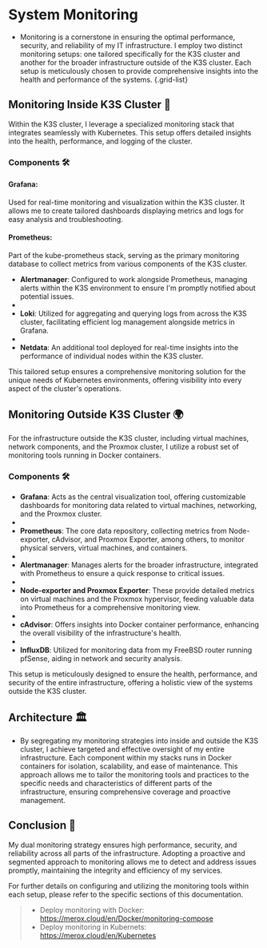 # System Monitoring

- Monitoring is a cornerstone in ensuring the optimal performance, security, and reliability of my IT infrastructure. I employ two distinct monitoring setups: one tailored specifically for the K3S cluster and another for the broader infrastructure outside of the K3S cluster. Each setup is meticulously chosen to provide comprehensive insights into the health and performance of the systems.
{.grid-list}
## Monitoring Inside K3S Cluster 🐳

Within the K3S cluster, I leverage a specialized monitoring stack that integrates seamlessly with Kubernetes. This setup offers detailed insights into the health, performance, and logging of the cluster.
### Components 🛠️

#### **Grafana**: 
Used for real-time monitoring and visualization within the K3S cluster. It allows me to create tailored dashboards displaying metrics and logs for easy analysis and troubleshooting.

#### **Prometheus**:
Part of the kube-prometheus stack, serving as the primary monitoring database to collect metrics from various components of the K3S cluster.

-    **Alertmanager**: Configured to work alongside Prometheus, managing alerts within the K3S environment to ensure I'm promptly notified about potential issues.
-
-    **Loki**: Utilized for aggregating and querying logs from across the K3S cluster, facilitating efficient log management alongside metrics in Grafana.
-
-    **Netdata**: An additional tool deployed for real-time insights into the performance of individual nodes within the K3S cluster.

This tailored setup ensures a comprehensive monitoring solution for the unique needs of Kubernetes environments, offering visibility into every aspect of the cluster's operations.
## Monitoring Outside K3S Cluster 🌍

For the infrastructure outside the K3S cluster, including virtual machines, network components, and the Proxmox cluster, I utilize a robust set of monitoring tools running in Docker containers.
### Components 🛠️

-    **Grafana**: Acts as the central visualization tool, offering customizable dashboards for monitoring data related to virtual machines, networking, and the Proxmox cluster.
-
-    **Prometheus**: The core data repository, collecting metrics from Node-exporter, cAdvisor, and Proxmox Exporter, among others, to monitor physical servers, virtual machines, and containers.
-
-    **Alertmanager**: Manages alerts for the broader infrastructure, integrated with Prometheus to ensure a quick response to critical issues.
-
-    **Node-exporter and Proxmox Exporter**: These provide detailed metrics on virtual machines and the Proxmox hypervisor, feeding valuable data into Prometheus for a comprehensive monitoring view.
-
-    **cAdvisor**: Offers insights into Docker container performance, enhancing the overall visibility of the infrastructure's health.
-
-    **InfluxDB**: Utilized for monitoring data from my FreeBSD router running pfSense, aiding in network and security analysis.

This setup is meticulously designed to ensure the health, performance, and security of the entire infrastructure, offering a holistic view of the systems outside the K3S cluster.
## Architecture 🏛️

- By segregating my monitoring strategies into inside and outside the K3S cluster, I achieve targeted and effective oversight of my entire infrastructure. Each component within my stacks runs in Docker containers for isolation, scalability, and ease of maintenance. This approach allows me to tailor the monitoring tools and practices to the specific needs and characteristics of different parts of the infrastructure, ensuring comprehensive coverage and proactive management.

## Conclusion 🎯

 My dual monitoring strategy ensures high performance, security, and reliability across all parts of the infrastructure. Adopting a proactive and segmented approach to monitoring allows me to detect and address issues promptly, maintaining the integrity and efficiency of my services.

For further details on configuring and utilizing the monitoring tools within each setup, please refer to the specific sections of this documentation.



> - Deploy monitoring with Docker: https://merox.cloud/en/Docker/monitoring-compose
> - Deploy monitoring in Kubernets: https://merox.cloud/en/Kubernetes

